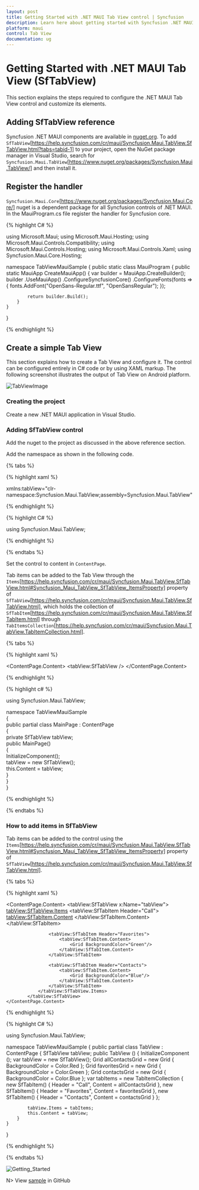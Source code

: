 ```yaml
---
layout: post
title: Getting Started with .NET MAUI Tab View control | Syncfusion
description: Learn here about getting started with Syncfusion .NET MAUI Tab View (SfTabView) control, its elements and more.
platform: maui
control: Tab View
documentation: ug
---
```


# Getting Started with .NET MAUI Tab View (SfTabView)

This section explains the steps required to configure the .NET MAUI Tab View control and customize its elements.

## Adding SfTabView reference

Syncfusion .NET MAUI components are available in [nuget.org](https://www.nuget.org/). To add `SfTabView`[https://help.syncfusion.com/cr/maui/Syncfusion.Maui.TabView.SfTabView.html?tabs=tabid-1] to your project, open the NuGet package manager in Visual Studio, search for `Syncfusion.Maui.TabView`[https://www.nuget.org/packages/Syncfusion.Maui.TabView/] and then install it.

## Register the handler

`Syncfusion.Maui.Core`[https://www.nuget.org/packages/Syncfusion.Maui.Core/] nuget is a dependent package for all Syncfusion controls of .NET MAUI. In the MauiProgram.cs file register the handler for Syncfusion core.

{% highlight C# %}

using Microsoft.Maui;
using Microsoft.Maui.Hosting;
using Microsoft.Maui.Controls.Compatibility;
using Microsoft.Maui.Controls.Hosting;
using Microsoft.Maui.Controls.Xaml;
using Syncfusion.Maui.Core.Hosting;

namespace TabViewMauiSample
{
    public static class MauiProgram
    {
        public static MauiApp CreateMauiApp()
        {
            var builder = MauiApp.CreateBuilder();
            builder
            .UseMauiApp<App>()
            .ConfigureSyncfusionCore()
            .ConfigureFonts(fonts =>
            {
                fonts.AddFont("OpenSans-Regular.ttf", "OpenSansRegular");
            });

            return builder.Build();
        }
    }
}

{% endhighlight %} 

## Create a simple Tab View

This section explains how to create a Tab View and configure it. The control can be configured entirely in C# code or by using XAML markup. The following screenshot illustrates the output of Tab View on Android platform.

![TabViewImage](images/TabView.png)

### Creating the project

Create a new .NET MAUI application in Visual Studio.

### Adding SfTabView control

Add the nuget to the project as discussed in the above reference section.

Add the namespace as shown in the following code.

{% tabs %}

{% highlight xaml %}

xmlns:tabView="clr-namespace:Syncfusion.Maui.TabView;assembly=Syncfusion.Maui.TabView"
	
{% endhighlight %}

{% highlight C# %}

using Syncfusion.Maui.TabView;

{% endhighlight %}

{% endtabs %}

Set the control to content in `ContentPage`.

Tab items can be added to the Tab View through the `Items`[https://help.syncfusion.com/cr/maui/Syncfusion.Maui.TabView.SfTabView.html#Syncfusion_Maui_TabView_SfTabView_ItemsProperty] property of `SfTabView`[https://help.syncfusion.com/cr/maui/Syncfusion.Maui.TabView.SfTabView.html], which holds the collection of `SfTabItem`[https://help.syncfusion.com/cr/maui/Syncfusion.Maui.TabView.SfTabItem.html] through `TabItemsCollection`[https://help.syncfusion.com/cr/maui/Syncfusion.Maui.TabView.TabItemCollection.html].

{% tabs %}

{% highlight xaml %}

<?xml version="1.0" encoding="utf-8" ?>
<ContentPage xmlns="http://schemas.microsoft.com/dotnet/2021/maui"
            xmlns:x="http://schemas.microsoft.com/winfx/2009/xaml"
            x:Class="TabViewMauiSample.MainPage"
            xmlns:tabView="http://schemas.syncfusion.com/maui"
            BackgroundColor="{DynamicResource PageBackgroundColor}">
    <ContentPage.Content> 
        <tabView:SfTabView /> 
    </ContentPage.Content>  
</ContentPage>

{% endhighlight %}

{% highlight c# %}

using Syncfusion.Maui.TabView;

namespace TabViewMauiSample  
{  
    public partial class MainPage : ContentPage                  
    {   
        private SfTabView tabView;   
        public MainPage()   
        {   
            InitializeComponent();       
            tabView = new SfTabView();   
            this.Content = tabView;  
        }  
    }  
}  

{% endhighlight %}

{% endtabs %}

### How to add items in SfTabView

Tab items can be added to the control using the `Items`[https://help.syncfusion.com/cr/maui/Syncfusion.Maui.TabView.SfTabView.html#Syncfusion_Maui_TabView_SfTabView_ItemsProperty] property of `SfTabView`[https://help.syncfusion.com/cr/maui/Syncfusion.Maui.TabView.SfTabView.html].

{% tabs %}

{% highlight xaml %}

<ContentPage xmlns="http://schemas.microsoft.com/dotnet/2021/maui"
             xmlns:x="http://schemas.microsoft.com/winfx/2009/xaml"
             x:Class="TabViewMauiSample.MainPage"
             xmlns:tabView="http://schemas.syncfusion.com/maui"
             BackgroundColor="{DynamicResource SecondaryColor}">
    <ContentPage.Content>
          <tabView:SfTabView x:Name="tabView">
                <tabView:SfTabView.Items>
                    <tabView:SfTabItem Header="Call">
                        <tabView:SfTabItem.Content>
                            <Grid BackgroundColor="Red" />
                        </tabView:SfTabItem.Content>
                    </tabView:SfTabItem>

                    <tabView:SfTabItem Header="Favorites">
                        <tabView:SfTabItem.Content>
                            <Grid BackgroundColor="Green"/>
                        </tabView:SfTabItem.Content>
                    </tabView:SfTabItem>

                    <tabView:SfTabItem Header="Contacts">
                        <tabView:SfTabItem.Content>
                            <Grid BackgroundColor="Blue"/>
                        </tabView:SfTabItem.Content>
                    </tabView:SfTabItem>
                </tabView:SfTabView.Items>
            </tabView:SfTabView>
    </ContentPage.Content>
</ContentPage>

{% endhighlight %}

{% highlight C# %}

using Syncfusion.Maui.TabView;

namespace TabViewMauiSample
{
	public partial class TabView : ContentPage
	{
        SfTabView tabView;
		public TabView ()
		{
			InitializeComponent ();
            var tabView = new SfTabView();
            Grid allContactsGrid = new Grid { BackgroundColor = Color.Red };
            Grid favoritesGrid = new Grid { BackgroundColor = Color.Green };
            Grid contactsGrid = new Grid { BackgroundColor = Color.Blue };
            var tabItems = new TabItemCollection
            {
                new SfTabItem()
                {
                    Header = "Call",
                    Content = allContactsGrid
                },
                new SfTabItem()
                {
                    Header = "Favorites",
                    Content = favoritesGrid
                },
                new SfTabItem()
                {
                    Header = "Contacts",
                    Content = contactsGrid
                }
            };

            tabView.Items = tabItems;
            this.Content = tabView;
		}
	}
}

{% endhighlight %}

{% endtabs %}

![Getting_Started](images/Getting_Started.png)

N> View [sample](https://github.com/SyncfusionExamples/maui-tabview-samples/tree/main/TabViewGettingStarted) in GitHub